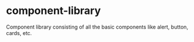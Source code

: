 # component-library
 Component library consisting of all the basic components like alert, button, cards, etc.
